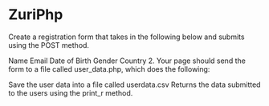 # ZuriPhp

Create a registration form that takes in the following below and submits using the POST method.

Name
Email
Date of Birth
Gender
Country
2. Your page should send the form to a file called user_data.php, which does the following:

 Save the user data into a file called userdata.csv
 Returns the data submitted to the users using the print_r method.
